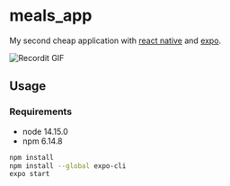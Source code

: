 # meals_app

My second cheap application with [react native](https://reactnative.dev/) and [expo](https://expo.io/).

![Recordit GIF](https://github.com/trixky/meals_app/raw/master/demo/gif.gif)

## Usage

### Requirements

- node  14.15.0
- npm   6.14.8

``` bash
npm install
npm install --global expo-cli
expo start
```
